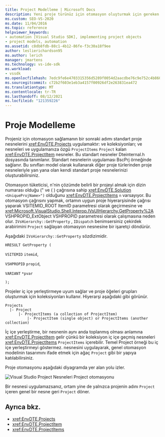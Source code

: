 ```yaml
---
title: Project Modelleme | Microsoft Docs
description: Yeni proje türünüz için otomasyon oluşturmak için gereken standart proje nesneleri ve proje otomasyonu yolunu öğrenin.
ms.custom: SEO-VS-2020
ms.date: 11/04/2016
ms.topic: reference
helpviewer_keywords:
- automation [Visual Studio SDK], implementing project objects
- project models, automation
ms.assetid: c8db8fdb-88c1-4b12-86fe-f3c30a18f9ee
author: leslierichardson95
ms.author: lerich
manager: jmartens
ms.technology: vs-ide-sdk
ms.workload:
- vssdk
ms.openlocfilehash: 7edc9fe6e4703315356d5289f0054d2aacdbe76c9e752c4b8608e8e58f32e38e
ms.sourcegitcommit: c72b2f603e1eb3a4157f00926df2e263831ea472
ms.translationtype: MT
ms.contentlocale: tr-TR
ms.lasthandoff: 08/12/2021
ms.locfileid: "121359226"
---
```

# <a name="project-modeling"></a>Proje Modelleme
Projeniz için otomasyon sağlamanın bir sonraki adımı standart proje nesnelerini <xref:EnvDTE.Projects> uygulamaktır: ve koleksiyonları; ve nesneleri ve uygulamanıza özgü `ProjectItems` `Project` kalan <xref:EnvDTE.ProjectItem> nesneler. Bu standart nesneler Dteinternal.h dosyasında tanımlanır. Standart nesnelerin uygulaması BscPrj örneğinde sağlanır. Bu sınıfları model olarak kullanarak diğer proje türlerinden proje nesneleriyle yan yana olan kendi standart proje nesnelerinizi oluşturabilirsiniz.

 Otomasyon tüketicisi, n'nin çözümde belirli bir projeyi almak için dizin numarası olduğu (" ve ( ) çağrısına sahip <xref:EnvDTE.Solution> `<UniqueProjName>")` olduğunu <xref:EnvDTE.ProjectItems> `n` varsayıyor. Bu otomasyon çağrısını yapmak, ortamın uygun proje hiyerarşisinde çağrısı yaparak VSITEMID_ROOT ItemID parametresi olarak geçirmesine ve <xref:Microsoft.VisualStudio.Shell.Interop.IVsUIHierarchy.GetProperty%2A> VSHPROPID_ExtObject VSHPROPID parametresi olarak çalışmasına neden olur. `IVsHierarchy::GetProperty` , `IDispatch` benimsersiniz çekirdek arabirimini `Project` sağlayan otomasyon nesnesine bir işaretçi döndürür.

 Aşağıdaki `IVsHierarchy::GetProperty` sözdizimidir.

 `HRESULT GetProperty (`

 `VSITEMID` `itemid`,

 `VSHPROPID` `propid`,

 `VARIANT` `*pvar`

 `);`

 Projeler iç içe yerleştirmeye uyum sağlar ve proje öğeleri grupları oluşturmak için koleksiyonları kullanır. Hiyerarşi aşağıdaki gibi görünür.

```
Projects
  |- Project
      |- ProjectItems (a collection of ProjectItem)
          |- ProjectItem (single object) or ProjectItems (another collection)
```

 İç içe yerleştirme, bir nesnenin aynı anda toplanmış olması anlamına <xref:EnvDTE.ProjectItem> gelir çünkü bir koleksiyon iç içe geçmiş nesneleri <xref:EnvDTE.ProjectItems> `ProjectItems` içerebilir. Temel Project örneği bu iç içe yerleştirmeyi göstermez. nesnesini uygulayarak, genel otomasyon modelinin tasarımını ifade etmek için ağaç `Project` gibi bir yapıya katılabilirsiniz.

 Proje otomasyonu aşağıdaki diyagramda yer alan yolu izler.

 ![Visual Studio Project Nesneleri Project](../../extensibility/internals/media/projectobjects.gif "ProjectObjects") otomasyonu

 Bir nesnesi uygulamazsanız, ortam yine de yalnızca projenin adını `Project` içeren genel bir nesne geri `Project` döner.

## <a name="see-also"></a>Ayrıca bkz.
- <xref:EnvDTE.Projects>
- <xref:EnvDTE.ProjectItem>
- <xref:EnvDTE.ProjectItems>
